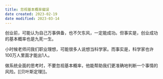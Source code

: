 ```yaml
---
title: 忽视基本概率偏误
date created: 2023-02-19
date modified: 2023-03-14
---
```


创业前，可能认为自己万事俱备，也不欠东风，一定能成功。但事实是，创业成功的基本概率也是九死一生。

小时候老师问我们职业理想，可能很多人说想当科学家。而事实是，科学家也许100万人里面才能出1人。

做系统全面的思考时，不要忽视基本概率，他能帮助我们更准确地判断一个事情的风险。[[贝叶斯定理]]。
